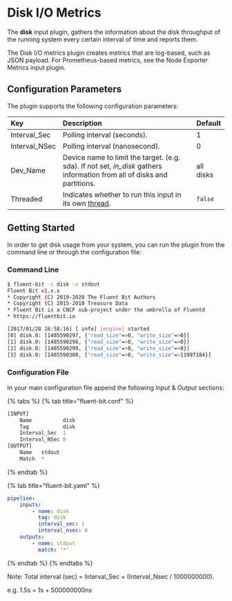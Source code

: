 # Disk I/O Metrics

The **disk** input plugin, gathers the information about the disk throughput of the running system every certain interval of time and reports them.

The Disk I/O metrics plugin creates metrics that are log-based, such as JSON payload.
For Prometheus-based metrics, see the Node Exporter Metrics input plugin.

## Configuration Parameters

The plugin supports the following configuration parameters:

| Key | Description | Default |
| :--- | :--- | :--- |
| Interval\_Sec | Polling interval \(seconds\).  | 1 |
| Interval\_NSec | Polling interval \(nanosecond\). | 0 |
| Dev\_Name | Device name to limit the target. \(e.g. sda\). If not set, _in\_disk_ gathers information from all of disks and partitions. | all disks |
| Threaded | Indicates whether to run this input in its own [thread](../../administration/multithreading.md#inputs). | `false` |

## Getting Started

In order to get disk usage from your system, you can run the plugin from the command line or through the configuration file:

### Command Line

```bash
$ fluent-bit -i disk -o stdout
Fluent Bit v1.x.x
* Copyright (C) 2019-2020 The Fluent Bit Authors
* Copyright (C) 2015-2018 Treasure Data
* Fluent Bit is a CNCF sub-project under the umbrella of Fluentd
* https://fluentbit.io

[2017/01/28 16:58:16] [ info] [engine] started
[0] disk.0: [1485590297, {"read_size"=>0, "write_size"=>0}]
[1] disk.0: [1485590298, {"read_size"=>0, "write_size"=>0}]
[2] disk.0: [1485590299, {"read_size"=>0, "write_size"=>0}]
[3] disk.0: [1485590300, {"read_size"=>0, "write_size"=>11997184}]
```

### Configuration File

In your main configuration file append the following _Input_ & _Output_ sections:

{% tabs %}
{% tab title="fluent-bit.conf" %}
```python
[INPUT]
    Name          disk
    Tag           disk
    Interval_Sec  1
    Interval_NSec 0
[OUTPUT]
    Name   stdout
    Match  *
```
{% endtab %}

{% tab title="fluent-bit.yaml" %}
```yaml
pipeline:
    inputs:
        - name: disk
          tag: disk
          interval_sec: 1
          interval_nsec: 0
    outputs:
        - name: stdout
          match: '*'
```
{% endtab %}
{% endtabs %}


Note: Total interval \(sec\) = Interval\_Sec + \(Interval\_Nsec / 1000000000\).

e.g. 1.5s = 1s + 500000000ns
